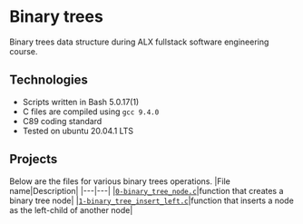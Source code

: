 # Binary trees
Binary trees data structure during ALX fullstack software engineering course.
## Technologies
- Scripts written in Bash 5.0.17(1)
- C files are compiled using `gcc 9.4.0`
- C89 coding standard
- Tested on ubuntu 20.04.1 LTS
## Projects
Below are the files for various binary trees operations.
|File name|Description|
|---|---|
|[`0-binary_tree_node.c`](/0-binary_tree_node.c/)|function that creates a binary tree node|
|[`1-binary_tree_insert_left.c`](/1-binary_tree_insert_left.c/)|function that inserts a node as the left-child of another node|
